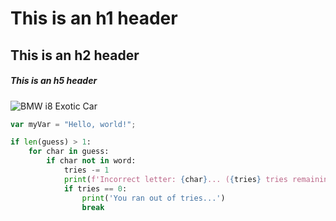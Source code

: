 # This is an h1 header
## This is an h2 header
##### This is an h5 header

![BMW i8 Exotic Car](https://www.pngall.com/wp-content/uploads/15/Exotic-Car-PNG-Pic.png)


``` javascript
var myVar = "Hello, world!";
```

``` python
if len(guess) > 1:
    for char in guess:
        if char not in word:
            tries -= 1
            print(f'Incorrect letter: {char}... ({tries} tries remaining)')
            if tries == 0:
                print('You ran out of tries...')
                break
```
